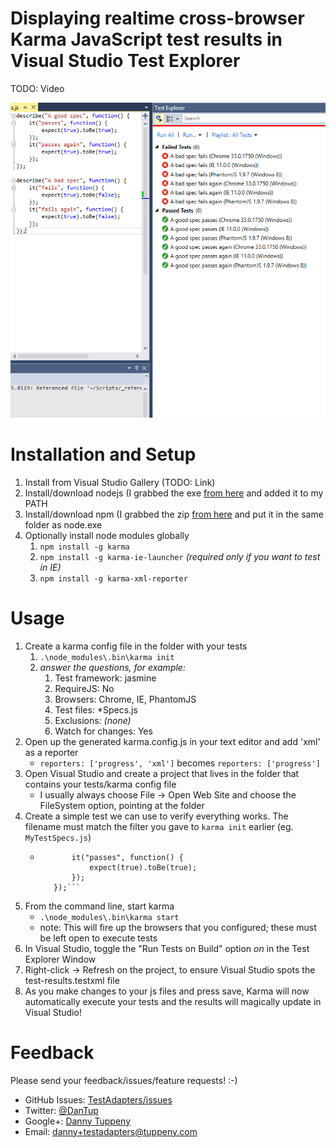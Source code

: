 ﻿Displaying realtime cross-browser Karma JavaScript test results in Visual Studio Test Explorer
=========

TODO: Video

![Screenshot of Karma tests in Visual Studio Test Explorer](DanTup.TestAdapters.Xml.Vsix/Screenshot.png)

Installation and Setup
===

1. Install from Visual Studio Gallery (TODO: Link)
2. Install/download nodejs (I grabbed the exe [from here](http://nodejs.org/dist/) and added it to my PATH
3. Install/download npm (I grabbed the zip [from here](http://nodejs.org/dist/npm/) and put it in the same folder as node.exe
4. Optionally install node modules globally
   1. ```npm install -g karma```
   2. ```npm install -g karma-ie-launcher``` _(required only if you want to test in IE)_
   3. ```npm install -g karma-xml-reporter```

Usage
===
1. Create a karma config file in the folder with your tests
   1. ```.\node_modules\.bin\karma init```
   2. _answer the questions, for example:_
      1. Test framework: jasmine
      2. RequireJS: No
      2. Browsers: Chrome, IE, PhantomJS
      3. Test files: *Specs.js
      4. Exclusions: _(none)_
      5. Watch for changes: Yes
2. Open up the generated karma.config.js in your text editor and add 'xml' as a reporter
   - ```reporters: ['progress', 'xml']``` becomes ```reporters: ['progress']```
3. Open Visual Studio and create a project that lives in the folder that contains your tests/karma config file
   - I usually always choose File -> Open Web Site and choose the FileSystem option, pointing at the folder
4. Create a simple test we can use to verify everything works. The filename must match the filter you gave to ```karma init``` earlier (eg. ```MyTestSpecs.js```)
   - ```describe("a test", function() {
            it("passes", function() {
                expect(true).toBe(true);
            });
        });```
5. From the command line, start karma
   - ```.\node_modules\.bin\karma start```
   - note: This will fire up the browsers that you configured; these must be left open to execute tests
6. In Visual Studio, toggle the "Run Tests on Build" option _on_ in the Test Explorer Window
7. Right-click -> Refresh on the project, to ensure Visual Studio spots the test-results.testxml file
8. As you make changes to your js files and press save, Karma will now automatically execute your tests and the results will magically update in Visual Studio!

Feedback
===
Please send your feedback/issues/feature requests! :-)

- GitHub Issues: [TestAdapters/issues](https://github.com/DanTup/TestAdapters/issues)
- Twitter: [@DanTup](https://twitter.com/DanTup)
- Google+: [Danny Tuppeny](http://profile.dantup.com/)
- Email: [danny+testadapters@tuppeny.com](mailto:danny+testadapters@tuppeny.com)
